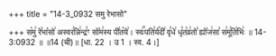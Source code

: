 +++
title = "14-3_0932 समु रेभासो"

+++
स꣡मु꣢ रे꣣भा꣡सो꣢ अस्वर꣣न्नि꣢न्द्र꣣ꣳ सो꣡म꣢स्य पी꣣त꣡ये꣢। स्वः꣢꣯पति꣣र्य꣡दी꣢ वृ꣣धे꣢ धृ꣣त꣡व्र꣢तो꣣ ह्यो꣡ज꣢सा꣣ स꣢मू꣣ति꣡भिः꣢ ॥ 14-3:0932 ॥ ॥14 (ची)॥ [धा. 22 । उ 1 । स्व. 4।]